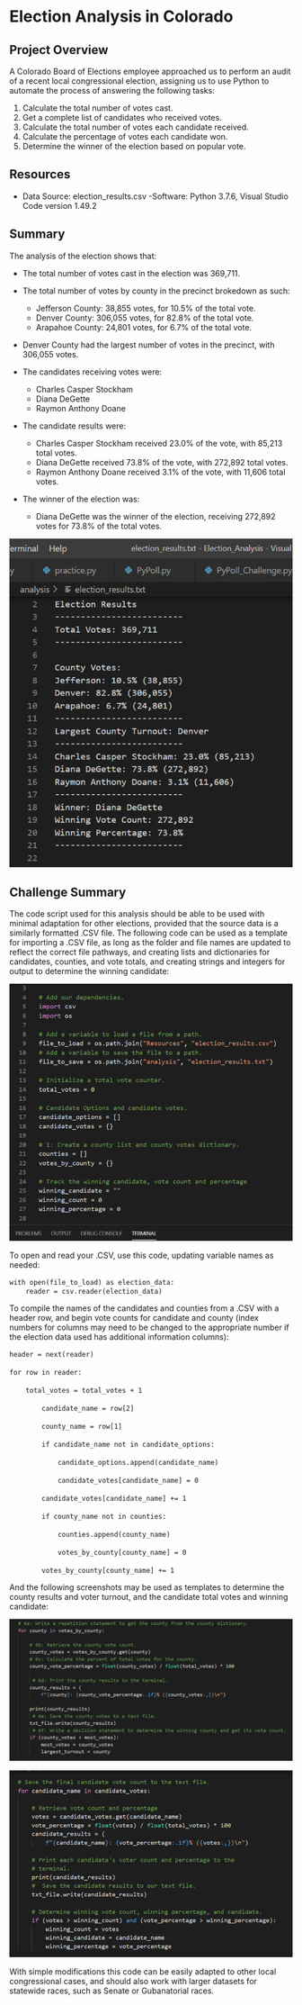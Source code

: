 # Election Analysis in Colorado

## Project Overview
A Colorado Board of Elections employee approached us to perform an audit of a recent local 
congressional election, assigning us to use Python to automate the process of answering the 
following tasks: 

1. Calculate the total number of votes cast.
2. Get a complete list of candidates who received votes.
3. Calculate the total number of votes each candidate received.
4. Calculate the percentage of votes each candidate won.
5. Determine the winner of the election based on popular vote.

## Resources
- Data Source: election_results.csv
-Software: Python 3.7.6, Visual Studio Code version 1.49.2

## Summary
The analysis of the election shows that:
- The total number of votes cast in the election was 369,711.

- The total number of votes by county in the precinct brokedown as such:
	- Jefferson County: 38,855 votes, for 10.5% of the total vote.
	- Denver County: 306,055 votes, for 82.8% of the total vote.
	- Arapahoe County: 24,801 votes, for 6.7% of the total vote.

- Denver County had the largest number of votes in the precinct, with 306,055 votes. 

- The candidates receiving votes were:
	- Charles Casper Stockham
	- Diana DeGette
	- Raymon Anthony Doane

- The candidate results were:
	- Charles Casper Stockham received 23.0% of the vote, with 85,213 total votes.
	- Diana DeGette received 73.8% of the vote, with 272,892 total votes.
	- Raymon Anthony Doane received 3.1% of the vote, with 11,606 total votes. 

- The winner of the election was:
	- Diana DeGette was the winner of the election, receiving 272,892 votes for 73.8% 
	of the total votes. 

![Election Results](https://github.com/greensleeves8/Election_Analysis/blob/master/analysis/Election_Results.png "Election Results")

## Challenge Summary
The code script used for this analysis should be able to be used with minimal adaptation for
other elections, provided that the source data is a similarly formatted .CSV file. The 
following code can be used as a template for importing a .CSV file, as long as the folder and
file names are updated to reflect the correct file pathways, and creating lists and dictionaries
for candidates, counties, and vote totals, and creating strings and integers for output to 
determine the winning candidate:

![Import CSV](https://github.com/greensleeves8/Election_Analysis/blob/master/analysis/Code_Screenshot.png "Import CSV")

To open and read your .CSV, use this code, updating variable names as needed:

```
with open(file_to_load) as election_data:
    reader = csv.reader(election_data)
```

To compile the names of the candidates and counties from a .CSV with a header row, and begin
vote counts for candidate and county (index numbers for columns may need to be changed to the
appropriate number if the election data used has additional information columns):

```
header = next(reader)

for row in reader:

    total_votes = total_votes + 1

        candidate_name = row[2]

        county_name = row[1]

        if candidate_name not in candidate_options:

            candidate_options.append(candidate_name)

            candidate_votes[candidate_name] = 0

        candidate_votes[candidate_name] += 1

       	if county_name not in counties: 
        
            counties.append(county_name)

            votes_by_county[county_name] = 0

        votes_by_county[county_name] += 1
```

And the following screenshots may be used as templates to determine the county results and 
voter turnout, and the candidate total votes and winning candidate:

![County votes and turnout](https://github.com/greensleeves8/Election_Analysis/blob/master/analysis/County_Votes.png "County Totals")

![Candidate Totals and Winner](https://github.com/greensleeves8/Election_Analysis/blob/master/analysis/Candidate_Votes.png "Candidate Totals and Winner")

With simple modifications this code can be easily adapted to other local congressional cases,
and should also work with larger datasets for statewide races, such as Senate or Gubanatorial 
races. 

